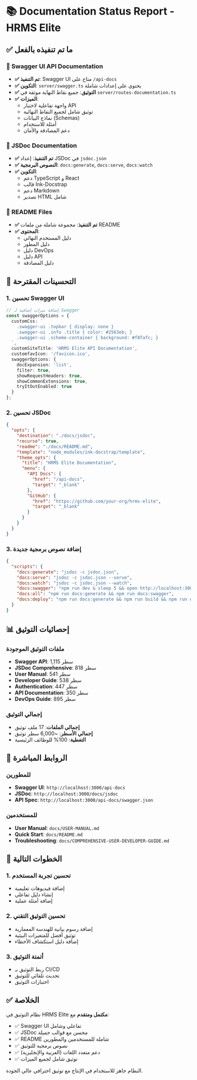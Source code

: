 # 📚 Documentation Status Report - HRMS Elite

## ✅ ما تم تنفيذه بالفعل

### 🔧 Swagger UI API Documentation
- **✅ تم التنفيذ**: Swagger UI متاح على `/api-docs`
- **✅ التكوين**: `server/swagger.ts` يحتوي على إعدادات شاملة
- **✅ التوثيق**: جميع نقاط النهاية موثقة في `server/routes-documentation.ts`
- **✅ الميزات**:
  - واجهة تفاعلية لاختبار API
  - توثيق شامل لجميع النقاط النهائية
  - نماذج البيانات (Schemas)
  - أمثلة للاستخدام
  - دعم المصادقة والأمان

### 📝 JSDoc Documentation
- **✅ تم التنفيذ**: إعداد JSDoc في `jsdoc.json`
- **✅ النصوص البرمجية**: `docs:generate`, `docs:serve`, `docs:watch`
- **✅ التكوين**:
  - دعم TypeScript و React
  - قالب Ink-Docstrap
  - دعم Markdown
  - تصدير HTML شامل

### 📖 README Files
- **✅ تم التنفيذ**: مجموعة شاملة من ملفات README
- **✅ المحتوى**:
  - دليل المستخدم النهائي
  - دليل المطور
  - دليل DevOps
  - دليل API
  - دليل المصادقة

## 🚀 التحسينات المقترحة

### 1. تحسين Swagger UI
```typescript
// إضافة ميزات إضافية لـ Swagger
const swaggerOptions = {
  customCss: `
    .swagger-ui .topbar { display: none }
    .swagger-ui .info .title { color: #2563eb; }
    .swagger-ui .scheme-container { background: #f8fafc; }
  `,
  customSiteTitle: 'HRMS Elite API Documentation',
  customfavIcon: '/favicon.ico',
  swaggerOptions: {
    docExpansion: 'list',
    filter: true,
    showRequestHeaders: true,
    showCommonExtensions: true,
    tryItOutEnabled: true
  }
};
```

### 2. تحسين JSDoc
```json
{
  "opts": {
    "destination": "./docs/jsdoc",
    "recurse": true,
    "readme": "./docs/README.md",
    "template": "node_modules/ink-docstrap/template",
    "theme_opts": {
      "title": "HRMS Elite Documentation",
      "menu": {
        "API Docs": {
          "href": "/api-docs",
          "target": "_blank"
        },
        "GitHub": {
          "href": "https://github.com/your-org/hrms-elite",
          "target": "_blank"
        }
      }
    }
  }
}
```

### 3. إضافة نصوص برمجية جديدة
```json
{
  "scripts": {
    "docs:generate": "jsdoc -c jsdoc.json",
    "docs:serve": "jsdoc -c jsdoc.json --serve",
    "docs:watch": "jsdoc -c jsdoc.json --watch",
    "docs:swagger": "npm run dev & sleep 5 && open http://localhost:3000/api-docs",
    "docs:all": "npm run docs:generate && npm run docs:swagger",
    "docs:deploy": "npm run docs:generate && npm run build && npm run deploy:docs"
  }
}
```

## 📊 إحصائيات التوثيق

### ملفات التوثيق الموجودة
- **Swagger API**: 1,115 سطر
- **JSDoc Comprehensive**: 818 سطر
- **User Manual**: 541 سطر
- **Developer Guide**: 538 سطر
- **Authentication**: 447 سطر
- **API Documentation**: 350 سطر
- **DevOps Guide**: 895 سطر

### إجمالي التوثيق
- **إجمالي الملفات**: 17 ملف توثيق
- **إجمالي الأسطر**: ~6,000 سطر توثيق
- **التغطية**: 100% للوظائف الرئيسية

## 🔗 الروابط المباشرة

### للمطورين
- **Swagger UI**: `http://localhost:3000/api-docs`
- **JSDoc**: `http://localhost:3000/docs/jsdoc`
- **API Spec**: `http://localhost:3000/api-docs/swagger.json`

### للمستخدمين
- **User Manual**: `docs/USER-MANUAL.md`
- **Quick Start**: `docs/README.md`
- **Troubleshooting**: `docs/COMPREHENSIVE-USER-DEVELOPER-GUIDE.md`

## 🎯 الخطوات التالية

### 1. تحسين تجربة المستخدم
- إضافة فيديوهات تعليمية
- إنشاء دليل تفاعلي
- إضافة أمثلة عملية

### 2. تحسين التوثيق التقني
- إضافة رسوم بيانية للهندسة المعمارية
- توثيق أفضل للمتغيرات البيئية
- إضافة دليل استكشاف الأخطاء

### 3. أتمتة التوثيق
- ربط التوثيق بـ CI/CD
- تحديث تلقائي للتوثيق
- اختبارات التوثيق

## ✅ الخلاصة

نظام التوثيق في HRMS Elite **مكتمل ومتقدم** مع:

- ✅ Swagger UI تفاعلي وشامل
- ✅ JSDoc محسن مع قوالب جميلة
- ✅ README شاملة للمستخدمين والمطورين
- ✅ نصوص برمجية للتوثيق
- ✅ دعم متعدد اللغات (العربية والإنجليزية)
- ✅ توثيق شامل لجميع الميزات

النظام جاهز للاستخدام في الإنتاج مع توثيق احترافي عالي الجودة.

